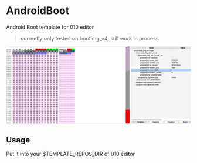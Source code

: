 # AndroidBoot
Android Boot template for 010 editor

> currently only tested on bootimg_v4, still work in process

![example](assets/example.png)



## Usage

Put it into your $TEMPLATE_REPOS_DIR of 010 editor
